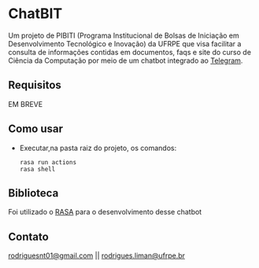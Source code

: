 # ChatBIT
Um projeto de PIBITI (Programa Institucional de Bolsas de Iniciação em Desenvolvimento Tecnológico e Inovação) da UFRPE que visa facilitar a consulta de informações contidas em documentos, faqs e site do curso de Ciência da Computação por meio de um chatbot integrado ao [Telegram](https://t.me/testePIBITIBot).

## Requisitos
EM BREVE

## Como usar
- Executar,na pasta raiz do projeto, os comandos: 
  ``` 
  rasa run actions 
  rasa shell
  ```

## Biblioteca
Foi utilizado o [RASA](https://github.com/RasaHQ) para o desenvolvimento desse chatbot

## Contato
rodriguesnt01@gmail.com ||
rodrigues.liman@ufrpe.br
